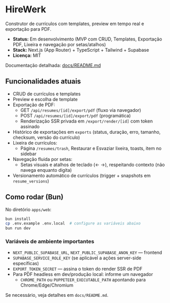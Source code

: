 # HireWerk

Construtor de currículos com templates, preview em tempo real e exportação para PDF.

- **Status:** Em desenvolvimento (MVP com CRUD, Templates, Exportação PDF, Lixeira e navegação por setas/atalhos)
- **Stack:** Next.js (App Router) + TypeScript + Tailwind + Supabase
- **Licença:** MIT

Documentação detalhada: [docs/README.md](docs/README.md)

## Funcionalidades atuais

- CRUD de currículos e templates
- Preview e escolha de template
- Exportação de PDF:
  - GET `/api/resumes/[id]/export/pdf` (fluxo via navegador)
  - POST `/api/resumes/[id]/export/pdf` (programática)
  - Renderização SSR privada em `/export/render/[id]` com token assinado
- Histórico de exportações em `exports` (status, duração, erro, tamanho, checksum, versão do currículo)
- Lixeira de currículos:
  - Página `/resumes/trash`, Restaurar e Esvaziar lixeira, toasts, item no sidebar
- Navegação fluida por setas:
  - Setas visuais e atalhos de teclado (← →), respeitando contexto (não navega enquanto digita)
- Versionamento automático de currículos (trigger + snapshots em `resume_versions`)

## Como rodar (Bun)

No diretório `apps/web`:

```bash
bun install
cp .env.example .env.local  # configure as variáveis abaixo
bun run dev
```

### Variáveis de ambiente importantes

- `NEXT_PUBLIC_SUPABASE_URL`, `NEXT_PUBLIC_SUPABASE_ANON_KEY` — frontend
- `SUPABASE_SERVICE_ROLE_KEY` (se aplicável a ações server-side específicas)
- `EXPORT_TOKEN_SECRET` — assina o token do render SSR de PDF
- Para PDF headless em dev/produção local: informe um navegador
  - `CHROME_PATH` ou `PUPPETEER_EXECUTABLE_PATH` apontando para Chrome/Edge/Chromium

Se necessário, veja detalhes em `docs/README.md`.
